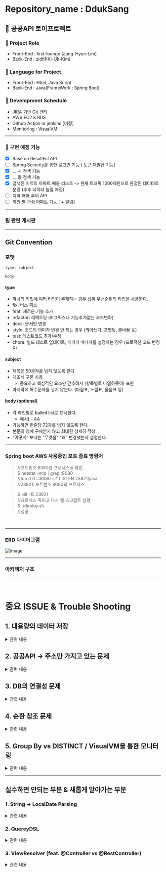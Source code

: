 # Repository_name : DdukSang

## 🍕 공공API 토이프로젝트

### 📍 Project Role
- Front-End :  first-lounge (Jang-Hyun-Lim)
- Back-End : zidh1(Ki-Uk-Kim)

### 📍 Language for Project
- Front-End : Html, Java Script
- Back-End : Java(FrameWork : Spring Boot) 


### 📍 Development Schedule
- JIRA 기반 Git 관리
- AWS EC2 & RDS
- Github Action or jenkins [미정]
- Monitoring : VisualVM

<hr>

### 📕 구현 예정 기능

- [x] Base on ResultFul API
- [ ] Spring Security를 통한 로그인 기능 ( 토큰 재발급 기능)
- [x] __ 시 검색 기능
- [x] __ 동 검색 기능
- [x] 검색된 지역의 아파트 매물 리스트 -> 현재 트래픽 1000제한으로 한정된 데이터로 운영 (추후 데이터 늘릴 예정)
- [ ] 지역 매매 추이 API
- [ ] 회원 별 관심 아파트 기능 [ + 알림]

<hr>

### 팀 관련 게시판


<hr>

## Git Convention

### 포맷

```
type: subject

body
```


#### type

- 하나의 커밋에 여러 타입이 존재하는 경우 상위 우선순위의 타입을 사용한다.
- fix: 버스 픽스
- feat: 새로운 기능 추가
- refactor: 리팩토링 (버그픽스나 기능추가없는 코드변화)
- docs: 문서만 변경
- style: 코드의 의미가 변경 안 되는 경우 (띄어쓰기, 포맷팅, 줄바꿈 등)
- test: 테스트코드 추가/수정
- chore: 빌드 테스트 업데이트, 패키지 매니저를 설정하는 경우 (프로덕션 코드 변경 X)

#### subject

- 제목은 50글자를 넘지 않도록 한다.
- 개조식 구문 사용
    - 중요하고 핵심적인 요소만 간추려서 (항목별로 나열하듯이) 표현
- 마지막에 특수문자를 넣지 않는다. (마침표, 느낌표, 물음표 등)

#### body (optional)

- 각 라인별로 balled list로 표시한다.
    - 예시) - AA
- 가능하면 한줄당 72자를 넘지 않도록 한다.
- 본문의 양에 구애받지 않고 최대한 상세히 작성
- “어떻게” 보다는 “무엇을" “왜” 변경했는지 설명한다.


<hr>

### Spring boot AWS 사용중인 포트 종료 명령어

>//포트번호 8080인 프로세스id 확인<br>
>$ netstat -ntlp | grep :8080<br>
>//tcp  0  0 :::8080      :::*     LISTEN     23921/java<br>
>//23921: 포트번호 8080의 프로세스 <br>

>$ kill -15 23921<br>
>//프로세스 죽이고 다시 쉘 스크립트 실행<br>
>$ ./deploy.sh<br>
>//성공

<br>

<hr>

### ERD 다이어그램

![image](https://github.com/DduckSang-App/DdukSang/assets/75063989/d4716304-7369-4bbe-9ec4-f2b58cba5db8)


<hr>

### 아키텍처 구조

<hr>

<br>

# 중요 ISSUE & Trouble Shooting

## 1. 대용량의 데이터 저장

<details>


<summary> 관련 내용 </summary>

> 1차 계획은 공공포털 API 데이터를 모두 받아온 후, DB로 저장하여 이를 통하여 매매 추이를 보여주려는 계획 이였음.

### 문제점 1: 전지역의 매매 데이터가 20만개 이상으로 이루어져 있고, 이를 년도별로 받을 경우 트래픽 초과로 도중에 서버가 끊기는 문제점 발생


#### 1. 문제해결을 위해 먼저 지역코드를 시/도 & 시/군/구 코드로 나눈다.

#### 2. 해당 코드를 통해서 DB를 저장한다.

#### 3. 저장된 DB를 바탕으로 매매 추이를 계산한다
 - 이미 저장되어 있을 경우, update[1달 기준] 날짜를 통해서 알려준다.


### 문제점 2 : DB Insert 시, 20651개 DB기준 5분 30초가 걸린다.

#### JPA Batch Size, JDBCTemplate Batch Insert, Mybatis batch insert 성능 비교

> 실제로 일반적인 insert 수행 시, 20,651개의 행정코드 주소 저장하는데 5m 5.34s가 걸림 서버 기준 약 30분 <br>
> ![image](https://github.com/DduckSang-App/DdukSang/assets/75063989/b8de1447-f0aa-483c-b16b-3c264c19b2e5)

### * 실제 테스트 내용 [일반적인 Insert 수행 시 제외] - Mockito && Junit 테스트 코드 사용

1. 받아 들어오는 데이터를 List 형태로 저장후 saveAll 명령어 성능

> 코드 비교 <br>
> ![image](https://github.com/DduckSang-App/DdukSang/assets/75063989/f65b4697-3848-4f9b-98ee-aaa3aeda2085)

> 실제 성능은 13m이 걸려서 더욱 더 안좋은 성능을 맞이했다 <br>
> 이 경우, 원래 save() 함수가 트랙잭션을 하나씩 연결시켜 더 오래 걸린다고 알고있다. <br>
> 다시 시도해보고 남길 예정입니다. <br>
> ![image](https://github.com/DduckSang-App/DdukSang/assets/75063989/baba1224-1dbf-4e49-94ab-3ea2f1c89ee6)

2. 응답값을 DTO로 변환시킨후 Builder 패턴 사용
> 테스트 측정 시간 2573ms
> ![image](https://github.com/DduckSang-App/DdukSang/assets/75063989/029a7335-7b26-495c-b121-cdfaf4039ce3)

> 실제 API 테스트 측정 시간 7.82s
> ![image](https://github.com/DduckSang-App/DdukSang/assets/75063989/f1d78810-5cb4-4089-a7e0-c097a9bbd73f)

> 서버 테스트 35m -> 5m
> ![image](https://github.com/DduckSang-App/DdukSang/assets/75063989/7d1c80df-7350-4fa6-bd00-b4ce9da359d5)

> Builder 패턴을 사용할 시, 13000ms -> 5782ms로 놀라운 향상을 보였다.


3. 추가적인 작업
> JPA Batch Insert를 통해서 대량의 SQL 그룹을 만들어서 보내면 더 빨라지지 않을까라고 생각하였다. [multi-value insert]
> 그런데 JPA Batch Insert에서는 쓰기 지연을 통해서 동작한다. -> 기존 데이터베이스 ID 저장 방식은 저장 된 뒤 id가 할당된다. -> IDENTITY 방식 도입이 불가능하다.
> 기존 ID 전략 vs Batch Insert ID 전략에 대해서는 생각해보아야한다. [Mysql이 Sequence 전략을 사용 못하기 떄문]
> 따라서, 기존 IDENTITY 전략을 이용한 JDBC Template를 활용해서 Batch Insert를 진행해본다.
> 현재 코드 오류로 인해서 추가 수정 할 예정

<hr>

 - 고민해 볼 부분 : 만약 업데이트 됐을 때 - 기존값과 추가된 값을 어떻게 표시할 건지
> 이 부분에 대해서는 지역 주소가 담긴 부분에 대해서 1:N으로 매물을 년/월 별로 나눠줄 예정

<br><br>

### 문제점 3. 해당 위의 방식으로 접근 할 시, 2017년 - 2023년 데이터를 저장

> 위의 방식에서 2만개의 데이터에서는 유의미한 결과를 받았지만, 2017년-2023년 매물 데이터를 받는 경우, 많은 시간이 걸렸다. [30분 이후 중단] <br>
> 따라서, multi-value insert인 bulk insert를 도입한 결과를 기록하였다.
> 
> JPA Batch Insert 사용 시, 로그 레벨이 가장 낮으면 bulk로 인식되지만 사실 쿼리를 모아서 날리는 것이지 실제 multi-value로 가진 않는다. + 기본 키 생성 전략 사용 불가
> 
> 따라서, JDBC Template Batch Insert + Dto를 조합한 방식 도입에 대한 결과를 기록해보았습니다.



</details>

## 2. 공공API -> 주소만 가지고 있는 문제
<details>

<summary> 관련 내용 </summary>

> DB에서 조회한 걸 어떻게 반환할 지 고민이 많아졌음

### 해결 방안 [ 해보는 중 ]

- KaKao 지도 API를 이용하므로 실매매 주소를 저장할 때 카카오 API 위도,경도 API를 이용해서
DB에 y,x 값 저장 예정

</details>

## 3. DB의 연결성 문제
<details>

<summary>관련 내용</summary>

1. Building [건물 정보] -> Sales[판매 정보]
> 이 부분에 대해서는 다양한 시도를 해볼 예정이다.
 
1.건물 정보를 저장할 때 count()나 last_insert_id()를 통해서 구현 [ 불가능 ]
> 불가능인 부분은 last_insert_id()가 multi-insert query에서는 count가 하나로 체크가 된다. <br> -> 이 부분은 어렵게 접근하였다.
> 마지막에 ID를 반환해주는 것으로 쉽게 해결된다....! 

> count()를 했을 때, 매번 행의 개수를 세준다면 -> 엄청 큰 데이터들이 모여있다면 낭비가 심하다.<br>
> 또한, 해당 값을 통해서 중복된 건물에 대해서 불가피한 쿼리가 나타난다.

<br>
따라서 Exists를 이용하는 방안으로 1차 접근. <br>
-> 하지만, JPA의 경우 EXISTS를 지원하지 않으므로, QueryDSL 사용

>  /*
> SELECT EXISTS( <br>
SELECT 1<br>
FROM address<br>
WHERE located_nm LIKE "%서울특별시 종로구1%"<br>
)*

<br><br>

2. 아파트 이름을 기준점으로 삼아서 Sales 데이터를 넣는다. [ 진행중 ]
> 현재 이 방법으로 unique한 Building과 Sales 관계를 1 : N으로 엮을 수 있다고 판단. <br>
> 하지만 이 방법은 건설사에 따라 아파트명이 똑같은 경우들이 많기 때문에, 시군구코드와, 읍면동코드, 아파트이름 3개를 묶어서 판단 시키기로 결정했다.

3. 공공API를 받아왔을 때, Address-Building-Sales를 효율적으로 연결시키는 방안
> 현재 API를 받아왔을 때, Address-Building / Building-Sales를 DB에 접근해서 있는지 확인하는 과정이 필요<br>
> 이 부분을 Redis나 Elastic Search를 이용해서 조금 더 효율적으로 짤 수 있지 않을까? 라는 고민중....

</details>

## 4. 순환 참조 문제
<details>
<summary>관련 내용</summary>

![image](https://github.com/DduckSang-App/DdukSang/assets/75063989/81dd2ae8-a24e-4d8c-b71d-31c904f5c398)

> 위의 부분에서 single Circular References [순환 참조] 문제가 발생하였다. <br>
> 그 이유는, BuildingService는 Bean으로 등록이 되려면 해당 Service안에 BuildingService가 Bean으로 등록이 되어야한다. <br>
> 이렇게 되면 서로를 순환참조 하기 때문에 어떠한 Bean도 생성하지 못한다.

</details>

## 5. Group By vs DISTINCT / VisualVM을 통한 모니터링
<details>
<summary>관련 내용</summary>

[관련 링크](https://stackoverflow.com/questions/7943957/huge-performance-difference-when-using-group-by-vs-distinct)

> 위의 링크에 따르면 기본적으로 Group By와 DISTINCT에 대해서는 장단점이 있다.<br>

> 먼저 DISTINCT의 작동방식은 <br>
>> 1. DISTINCT로 나누려는 key에 대한 값을 임시 저장소에 저장한다.<br>
>>2. 임시저장소를 정렬한다.<br>
>>3. 임시저장소를 Sacn한 후, 이전 값과 다른 값에 한해서 return 해준다. <br>

-> 이 경우, Memory 사용량을 최적화 시키기 좋은 방법이라고 알려져있다.

> 다음으로 Group By의 작동방식은<br>
>> 1.테이블을 전체 Scan 한 후, 각각의 value에 대해서 hash table에 대해서 저장한다.<br>
>> 2.hash table의 값을 반환한다.

-> 이 경우, 속도를 최적화 시키기 위한 방법이라고 알려져있다. 하지만, 다른 키들이 많을 수록 높은 메모리 사용량을 요구한다고 한다.

<br>
** 이 부분에 대해서 추후에 자세히 알아보자

<br><br>
> Building에 대한 SalesList를 담기위해서 먼저 API를 불러올 시군구 코드를 불러와야한다.<br>
> 
> 해당 부분에서 먼저 25000개 데이터에 대한 주소를 찾아오는 성능을 올리고 싶어 대표적인 3개를 비교해보고자 하였다.

### 수행 비교 결과

1. Spring boot의 stopWatch를 이용한 결과<br>
![image](https://github.com/DduckSang-App/DdukSang/assets/75063989/3c9a2e0c-b94e-4dd9-b259-2fe2ba74184c)

> 해당 결과에서는 Query를 모두 날린 결과 DISTINCT 와 GroupBy에서는 차이가 많이 나지 않았지만, 모든 절을 쿼리로 뽑는 것과 10배 차이가 났다.

2. VisualVM을 이용한 결과<br>
![image](https://github.com/DduckSang-App/DdukSang/assets/75063989/4ac3b8fe-a124-4508-a6f7-9252ad270875)

> VisualVM의 결과를 확인해보면 비율상 DISTINCT 와 GroupBy에 비해 3배 가량 TotalTime이 기록되었다.





</details>

<hr>

## 실수하면 안되는 부분 & 새롭게 알아가는 부분

### 1. String -> LocalDate Parsing
<details>
<summary>관련 내용</summary>

> Integer 형태의 변수를 Date Type으로 파싱하려던 중 오류를 맞이하였다. <br>
> DateTimeFormatter.ofPattern 사용 할 시, 원하는 형태로 출력을 마무리할 수 있다. <br>
> 하지만, 날짜의 경우 "yyyy-MM-dd" ISO_LOCAL_DATE의 기본 타입을 유지해야하기 때문에, 2019-3-05 같은 경우 index parsing 에러가 발생. <br>
> 따라서 LocalDate의 객체를 만들어 줌으로써 해결할 수 있었다.

하지만, 년도만 입력 받을 때는 에러가 발생한다.
> 기본적으로 LocalDate(Date)의 기본적인 형식은 "yyyy-mm-dd" 형식으로 들어가기 때문에, mm-dd형태를 0으로 잡는 형식으로 진행. <br>
> -> Year type으로 받으면 해결되는 문제였다..


</details>

### 2. QuereyDSL

<details>
<summary>관련 내용</summary>

> SELECT Count 쿼리 절과 Exists의 성능 차이에 대해서 고민을 하게 되었다.<br>
> 따라서 입력된 데이터를 기준으로 성능 체크를 해 본 결과를 나타낸다. 

[QueryDSL 도입 관련](https://velog.io/@soyeon207/QueryDSL-Spring-Boot-%EC%97%90%EC%84%9C-QueryDSL-JPA-%EC%82%AC%EC%9A%A9%ED%95%98%EA%B8%B0)

</details>

### 3. ViewResolver (feat. @Controller vs @RestController)
<details>
<summary>관련 내용</summary>

- Address에 대한 조회 성능을 체크하기 위해서 Controllre Annotation에서 진행하는데 Check your ViewResolver setup! 라는 오류가 발생하였다.

> RestController는 Controller에 ResponseBody를 결합한 형태와 동일하게 나타난다. <br>
> ![image](https://github.com/DduckSang-App/DdukSang/assets/75063989/0bca10ca-c2ab-4795-ae93-57363328c8c7) <br>
> 위의 그림과 같이 <br>
>> 1.Client는 URI 형식으로 웹 서비스에 요청을 보낸다.<br>
>> 2.DispatcherServlet이 요청을 처리할 대상을 찾는다.<br>
>> 3.HandlerAdapter을 통해 요청을 Controller로 위임한다.<br>
>> 4.Controller는 요청을 처리한 후에 객체를 반환한다.<br>
>> 5.반환되는 객체는 Json으로 Serialize되어 사용자에게 반환된다.<br>

하지만, Controller Annotation을 사용할 때, ResponseBody를 사용하지 않으면
>![image](https://github.com/DduckSang-App/DdukSang/assets/75063989/dc25ec25-73fc-4747-a0d5-863b1d8b2fe3)<br>
>> 1.Client는 URI 형식으로 웹 서비스에 요청을 보낸다.
>> 2.DispatcherServlet이 요청을 처리할 대상을 찾는다.
>> 3.HandlerAdapter을 통해 요청을 Controller로 위임한다.
>> 4.Controller는 요청을 처리한 후에 ViewName을 반환한다.
>> 5.DispatcherServlet은 ViewResolver를 통해 ViewName에 해당하는 View를 찾아 사용자에게 반환한다.
<br>

위의 형식 처럼 진행이 되는데,
<script src="https://gist.github.com/KiUkKim/e2c587f730de69ee6a274c3468433e47.js"></script>

<br>
해당 코드 처럼, 반환이 되게 된다면 View에 대한 생성되지 않았으므로, 오류가 발생했다.


</details>
